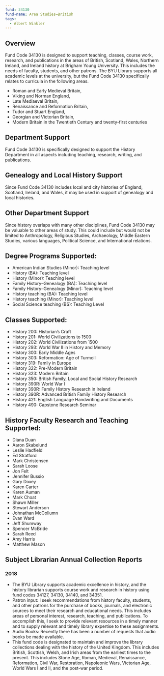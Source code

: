 ```yaml
---
fund: 34130
fund-name: Area Studies–British
tags:
  - Albert Winkler
---
```


## Overview
Fund Code 34130 is designed to support teaching, classes, course work, research, and publications in the areas of British, Scotland, Wales, Northern Ireland, and Ireland history at Brigham Young University.  This includes the needs of  faculty, students, and other patrons.  The BYU Library supports all academic levels at the university, but the Fund Code 34130 specifically relates to curricula in the following areas. 
- Roman and Early Medieval Britain,
- Viking and Norman England,
- Late Mediaeval Britain,
- Renaissance and Reformation Britain,
- Tudor and Stuart England,
- Georgian and Victorian Britain,
- Modern Britain in the Twentieth Century and twenty-first centuries 

## Department Support
Fund Code 34130 is specifically designed to support the History Department in all aspects including teaching, research, writing, and publications.

## Genealogy and Local History Support
Since Fund Code 34130 includes local and city histories of England, Scotland, Ireland, and Wales, it may be used in support of genealogy and local histories.

## Other Department Support
Since history overlaps with many other disciplines, Fund Code 34130 may be valuable to other areas of study.  This could include but would not be limited to Anthropology, Religious Studies, Archaeology, Middle Eastern Studies, various languages, Political Science, and International relations.

## Degree Programs Supported:
- American Indian Studies (Minor): Teaching level
- History (BA): Teaching level
- History (Minor): Teaching level
- Family History–Genealogy (BA): Teaching level
- Family History–Genealogy (Minor): Teaching level
- History teaching (BA): Teaching level
- History teaching (Minor): Teaching level
- Social Science teaching (BS): Teaching Level

## Classes Supported: 
- History 200: Historian’s Craft
- History 201: World Civilizations to 1500
- History 202: World Civilizations from 1500
- History 293: World War II in History and Memory
- History 300: Early Middle Ages
- History 303: Reformation: Age of Turmoil
- History 319: Family in Europe
- History 322: Pre-Modern Britain
- History 323: Modern Britain
- History 350: British Family, Local and Social History Research
- History 390R: World War I
- History 390R: Family History Research in Ireland
- History 390R: Advanced British Family History Research
- History 421: English Language Handwriting and Documents
- History 490: Capstone Research Seminar

## History Faculty Research and Teaching Supported:
- Diana Duan
- Aaron Skabelund
- Leslie Hadfield
- Ed Stratford
- Mark Christensen
- Sarah Loose
- Jon Felt
- Jennifer Bussio
- Gary Doxey
- Karen Carter
- Karen Auman
- Mark Choat
- Shawn Miller
- Stewart Anderson
- Johnathan McCollumn
- Evan Ward
- Jeff Shumway
- Spencer McBride
- Sarah Reed
- Amy Harris
- Matthew Mason

## Subject Librarian Annual Collection Reports

### 2018
- The BYU Library supports academic excellence in history, and the history librarian supports course work and research in history using fund codes 34127, 34130, 34140, and 34351.
- Patron input: I seek recommendations from history faculty, students, and other patrons for the purchase of books, journals, and electronic sources to meet their research and educational needs. This includes areas of personal interest, research, teaching, and publications. To accomplish this, I seek to provide relevant resources in a timely manner and to supply relevant and timely library expertise to these assignments.
- Audio Books: Recently there has been a number of requests that audio books be made available.
- This fund code is designated to maintain and improve the library collections dealing with the history of the United Kingdom. This includes British, Scottish, Welsh, and Irish areas from the earliest times to the present. This includes Stone Age, Roman, Medieval, Renaissance, Reformation, Civil War, Restoration, Napoleonic Wars, Victorian Age, World Wars I and II, and the post-war period.
